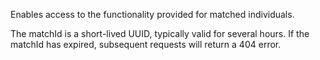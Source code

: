 <p>Enables access to the functionality provided for matched individuals.</p>
<p>The matchId is a short-lived UUID, typically valid for several hours. If the matchId has expired, subsequent requests will return a 404 error.</p>
